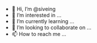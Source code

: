 - 👋 Hi, I’m @siveing
- 👀 I’m interested in ...
- 🌱 I’m currently learning ...
- 💞️ I’m looking to collaborate on ...
- 📫 How to reach me ...

<!---
siveing/siveing is a ✨ special ✨ repository because its `README.md` (this file) appears on your GitHub profile.
You can click the Preview link to take a look at your changes.
--->
